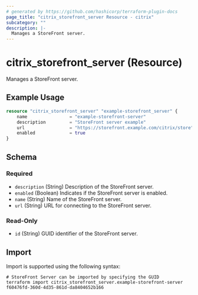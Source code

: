 ```yaml
---
# generated by https://github.com/hashicorp/terraform-plugin-docs
page_title: "citrix_storefront_server Resource - citrix"
subcategory: ""
description: |-
  Manages a StoreFront server.
---
```


# citrix_storefront_server (Resource)

Manages a StoreFront server.

## Example Usage

```terraform
resource "citrix_storefront_server" "example-storefront_server" {
    name                = "example-storefront-server"
    description         = "StoreFront server example"
    url                 = "https://storefront.example.com/citrix/store"
    enabled             = true
}
```

<!-- schema generated by tfplugindocs -->
## Schema

### Required

- `description` (String) Description of the StoreFront server.
- `enabled` (Boolean) Indicates if the StoreFront server is enabled.
- `name` (String) Name of the StoreFront server.
- `url` (String) URL for connecting to the StoreFront server.

### Read-Only

- `id` (String) GUID identifier of the StoreFront server.

## Import

Import is supported using the following syntax:

```shell
# StoreFront Server can be imported by specifying the GUID
terraform import citrix_storefront_server.example-storefront-server f60476fd-360d-4d35-861d-da8404652b166
```
